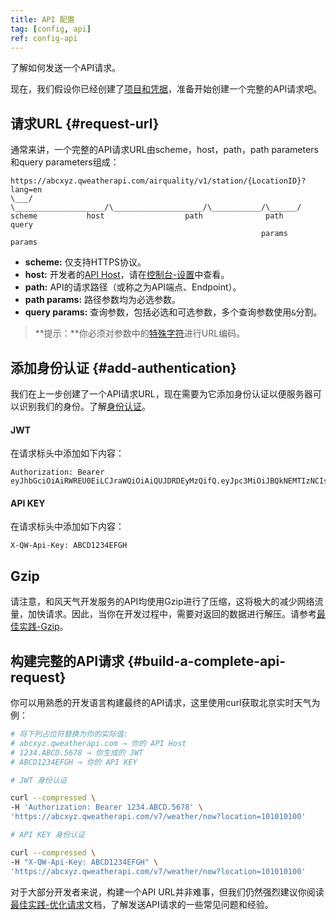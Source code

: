 ```yaml
---
title: API 配置
tag: [config, api]
ref: config-api
---
```


了解如何发送一个API请求。

现在，我们假设你已经创建了[项目和凭据](/docs/configuration/project-and-key/)，准备开始创建一个完整的API请求吧。

## 请求URL {#request-url}

通常来讲，一个完整的API请求URL由scheme，host，path，path parameters和query parameters组成：

```
https://abcxyz.qweatherapi.com/airquality/v1/station/{LocationID}?lang=en
\___/   \____________________/\____________________/\___________/\______/
scheme           host                  path              path      query
                                                        params     params 
```

- **scheme:** 仅支持HTTPS协议。
- **host:** 开发者的[API Host](/docs/configuration/api-host/)，请在[控制台-设置](https://console.qweather.com/setting)中查看。
- **path:** API的请求路径（或称之为API端点、Endpoint）。
- **path params:** 路径参数均为必选参数。
- **query params:** 查询参数，包括必选和可选参数，多个查询参数使用`&`分割。

> **提示：**你必须对参数中的[特殊字符](/docs/best-practices/optimize-requests/#special-characters)进行URL编码。


## 添加身份认证 {#add-authentication}

我们在上一步创建了一个API请求URL，现在需要为它添加身份认证以便服务器可以识别我们的身份。了解[身份认证](/docs/configuration/authentication/)。

#### JWT

在请求标头中添加如下内容：

```
Authorization: Bearer eyJhbGciOiAiRWREU0EiLCJraWQiOiAiQUJDRDEyMzQifQ.eyJpc3MiOiJBQkNEMTIzNCIsImlhdCI6MTcwMzkxMjQwMCwiZXhwIjoxNzAzOTEyOTQwfQ.MEQCIFGLmpmAEwuhB74mR04JWg_odEau6KYHYLRXs8Bp_miIAiBMU5O13vnv9ieEBSK71v4UULMI4K5T9El6bCxBkW4BdA
```

#### API KEY

在请求标头中添加如下内容：

```
X-QW-Api-Key: ABCD1234EFGH
```

## Gzip

请注意，和风天气开发服务的API均使用Gzip进行了压缩，这将极大的减少网络流量，加快请求。因此，当你在开发过程中，需要对返回的数据进行解压。请参考[最佳实践-Gzip](/docs/best-practices/gzip/)。

## 构建完整的API请求 {#build-a-complete-api-request}

你可以用熟悉的开发语言构建最终的API请求，这里使用curl获取北京实时天气为例：

```bash
# 将下列占位符替换为你的实际值:
# abcxyz.qweatherapi.com → 你的 API Host
# 1234.ABCD.5678 → 你生成的 JWT
# ABCD1234EFGH → 你的 API KEY

# JWT 身份认证

curl --compressed \
-H 'Authorization: Bearer 1234.ABCD.5678' \
'https://abcxyz.qweatherapi.com/v7/weather/now?location=101010100'

# API KEY 身份认证

curl --compressed \
-H "X-QW-Api-Key: ABCD1234EFGH" \
'https://abcxyz.qweatherapi.com/v7/weather/now?location=101010100'
```

对于大部分开发者来说，构建一个API URL并非难事，但我们仍然强烈建议你阅读[最佳实践-优化请求](/docs/best-practices/optimize-requests/)文档，了解发送API请求的一些常见问题和经验。
